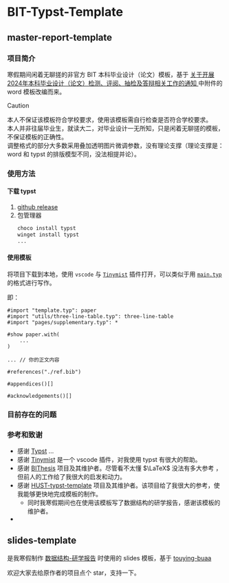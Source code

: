 # BIT-Typst-Template

## master-report-template

### 项目简介
寒假期间闲着无聊搓的非官方 BIT 本科毕业设计（论文）模板，基于 [关于开展2024年本科毕业设计（论文）检测、评阅、抽检及答辩相关工作的通知
](https://jwb.bit.edu.cn//tzgg/026420854e704c86a2790948f6dc7034.htm)中附件的 word 模板改编而来。

> [!CAUTION]
> 本人不保证该模板符合学校要求，使用该模板需自行检查是否符合学校要求。 <br>
> 本人并非往届毕业生，就读大二，对毕业设计一无所知，只是闲着无聊搓的模板，不保证模板的正确性。 <br>
> 调整格式的部分大多数采用叠加透明图片微调参数，没有理论支撑（理论支撑是：word 和 typst 的排版模型不同，没法相提并论）。

### 使用方法

#### 下载 typst

1. [github release](https://github.com/typst/typst/releases)
2. 包管理器
    ```sh
    choco install typst
    winget install typst
    ...

    ```

#### 使用模板

将项目下载到本地，使用 `vscode` 与 [`Tinymist`](https://Myriad-Dreamin.github.io/tinymist) 插件打开，可以类似于用 [`main.typ`](https://github.com/Ri-Nai/BIT-Typst-Template/blob/main/master-report-template/main.typ) 的格式进行写作。

即：

```typst
#import "template.typ": paper
#import "utils/three-line-table.typ": three-line-table
#import "pages/supplementary.typ": *

#show paper.with(
    ...
)

... // 你的正文内容

#references("./ref.bib")

#appendices()[]

#acknowledgements()[]

```

### 目前存在的问题

### 参考和致谢

- 感谢 [Typst](https://github.com/typst/typst) ...
- 感谢 [Tinymist](https://github.com/Myriad-Dreamin/tinymist) 是一个 vscode 插件，对我使用 typst 有很大的帮助。
- 感谢 [BIThesis](https://bithesis.bitnp.net/) 项目及其维护者。尽管看不太懂 $\LaTeX$ 没法有多大参考 ，但前人的工作给了我很大的启发和动力。
- 感谢 [HUST-typst-template](https://github.com/werifu/HUST-typst-template/) 项目及其维护者。该项目给了我很大的参考，使我能够更快地完成模板的制作。
  - 同时我寒假期间也在使用该模板写了数据结构的研学报告，感谢该模板的维护者。
- 

## slides-template

是我寒假制作 [数据结构-研学报告](https://github.com/Ri-Nai/BIT-Lexue-Code/blob/main/Data-Structure/Research-Report/1120231313-%E6%B1%87%E6%8A%A5.typ) 时使用的 slides 模板，基于 [touying-buaa](https://github.com/Coekjan/touying-buaa)

欢迎大家去给原作者的项目点个 star，支持一下。

